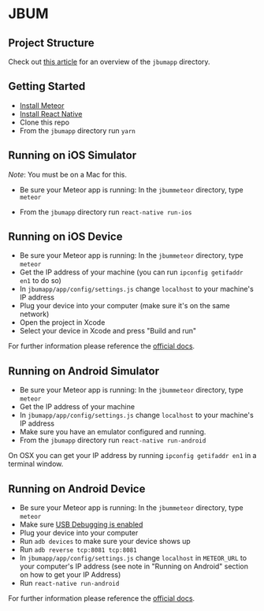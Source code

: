 # JBUM 

## Project Structure

Check out [this article](https://medium.com/@spencer_carli/organizing-a-react-native-project-9514dfadaa0#.361gf1awu) for an overview of the `jbumapp` directory.

## Getting Started

- [Install Meteor](https://www.meteor.com/install)
- [Install React Native](https://facebook.github.io/react-native/docs/getting-started.html#content)
- Clone this repo
- From the `jbumapp` directory run `yarn`

## Running on iOS Simulator

_Note_: You must be on a Mac for this.

- Be sure your Meteor app is running: In the ```jbummeteor``` directory, type ```meteor```

- From the `jbumapp` directory run `react-native run-ios`

## Running on iOS Device

- Be sure your Meteor app is running: In the ```jbummeteor``` directory, type ```meteor```
- Get the IP address of your machine (you can run `ipconfig getifaddr en1` to do so)
- In `jbumapp/app/config/settings.js` change `localhost` to your machine's IP address
- Plug your device into your computer (make sure it's on the same network)
- Open the project in Xcode
- Select your device in Xcode and press "Build and run"

For further information please reference the [official docs](https://facebook.github.io/react-native/docs/running-on-device-ios.html#content).

## Running on Android Simulator

- Be sure your Meteor app is running: In the ```jbummeteor``` directory, type ```meteor```
- Get the IP address of your machine
- In `jbumapp/app/config/settings.js` change `localhost` to your machine's IP address
- Make sure you have an emulator configured and running.
- From the `jbumapp` directory run `react-native run-android`

On OSX you can get your IP address by running `ipconfig getifaddr en1` in a terminal window.

## Running on Android Device

- Be sure your Meteor app is running: In the ```jbummeteor``` directory, type ```meteor```
- Make sure [USB Debugging is enabled](https://facebook.github.io/react-native/docs/running-on-device-android.html#prerequisite-usb-debugging)
- Plug your device into your computer
- Run `adb devices` to make sure your device shows up
- Run `adb reverse tcp:8081 tcp:8081`
- In `jbumapp/app/config/settings.js` change `localhost` in `METEOR_URL` to your computer's IP address (see note in "Running on Android" section on how to get your IP Address)
- Run `react-native run-android`

For further information please reference the [official docs](https://facebook.github.io/react-native/docs/running-on-device-android.html#content).



